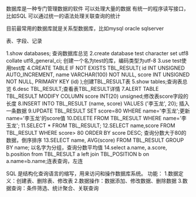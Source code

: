 数据库是一种专门管理数据的软件
可以处理大量的数据
有统一的程序读写接口，比如SQL
可以通过统一的语法处理关联查询的统计

目前最常用的数据库就是关系型数据库，比如mysql oracle sqlserver

表、字段、记录

1.show databases; 查询数据库总览
2.create database test character set utf8 collate utf8_general_ci; 创建一个名为test的库，编码类型为utf-8
3.use test使用test库
4.CREATE TABLE IF NOT EXISTS TBL_RESULT(
  id INT UNSIGNED AUTO_INCREMENT,
  name VARCHAR(100) NOT NULL,
  score INT UNSIGNED NOT NULL,
  PRIMARY KEY (id)
);创建TBL_RESULT表
5.show tables;查询表总览
6.desc TBL_RESULT;查看表TBL_RESULT详情
7.ALERT TABLE TBL_RESULT MODIFY COLUMN score INT(20) unsigned;修改表score字段的长度
8.INSERT INTO TBL_RESULT (name, score) VALUES ('李玉龙', 20); 插入一条数据
9.UPDATE TBL_RESULT SET score=80 WHERE name='李玉龙';更新name='李玉龙'的score值
10.DELETE FROM TBL_RESULT WHERE name='李玉龙';
11.SELECT * FROM TBL_RESULT;
12.SELECT name,score
  FROM TBL_RESULT
  WHERE score> 80
  ORDER BY score DESC; 查询分数大于80的数据，倒序排序
13.SELECT name, AVG(score)
    FROM TBL_RESULT
    GROUP BY name; 以名字为分组，查询分数平均值
14.select a.name, a.score, b.position
    from TBL_RESULT a
    left join TBL_POSITION b
    on a.name=b.name;连表查询，左连
  


SQL 是结构化查询语言的缩写，用来访问和操作数据库系统。
功能：
1.数据定义：创建表、删除表、修改表
2.数据操作：数据添加、修改数据、删除数据
3.数据查询：条件筛选、统计聚合、关联查询

